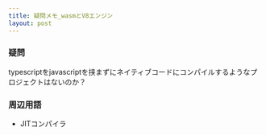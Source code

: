 ```yaml
---
title: 疑問メモ_wasmとV8エンジン
layout: post
---
```


### 疑問
typescriptをjavascriptを挟まずにネイティブコードにコンパイルするようなプロジェクトはないのか？

### 周辺用語
- JITコンパイラ
